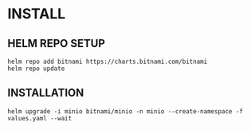# INSTALL


## HELM REPO SETUP

```
helm repo add bitnami https://charts.bitnami.com/bitnami
helm repo update
```

## INSTALLATION 

```
helm upgrade -i minio bitnami/minio -n minio --create-namespace -f values.yaml --wait
```